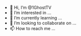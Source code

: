 - 👋 Hi, I’m @1GhostTV
- 👀 I’m interested in ...
- 🌱 I’m currently learning ...
- 💞️ I’m looking to collaborate on ...
- 📫 How to reach me ...

<!---
1GhostTV/1GhostTV is a ✨ special ✨ repository because its `README.md` (this file) appears on your GitHub profile.
You can click the Preview link to take a look at your changes.
--->
